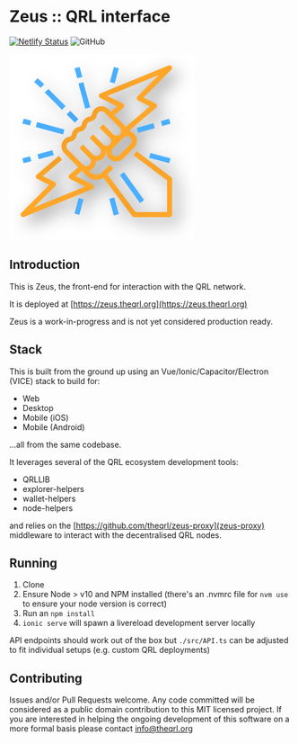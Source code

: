 # Zeus :: QRL interface

[![Netlify Status](https://api.netlify.com/api/v1/badges/cdf10616-1ba2-40a2-8a1f-6b6f29ff97dd/deploy-status)](https://app.netlify.com/sites/nervous-euler-f912f2/deploys) ![GitHub](https://img.shields.io/github/license/theqrl/zeus)

![Zeus](src/img/zeus-logo.png)

## Introduction

This is Zeus, the front-end for interaction with the QRL network.

It is deployed at [https://zeus.theqrl.org](https://zeus.theqrl.org)

Zeus is a work-in-progress and is not yet considered production ready.

## Stack

This is built from the ground up using an Vue/Ionic/Capacitor/Electron (VICE) stack to build for:

- Web
- Desktop
- Mobile (iOS)
- Mobile (Android)

...all from the same codebase.

It leverages several of the QRL ecosystem development tools:

- QRLLIB
- explorer-helpers
- wallet-helpers
- node-helpers

and relies on the [https://github.com/theqrl/zeus-proxy](zeus-proxy) middleware to interact with the decentralised QRL nodes.

## Running

1. Clone
2. Ensure Node > v10 and NPM installed (there's an .nvmrc file for `nvm use` to ensure your node version is correct)
3. Run an `npm install`
4. `ionic serve` will spawn a livereload development server locally

API endpoints should work out of the box but `./src/API.ts` can be adjusted to fit individual setups (e.g. custom QRL deployments)

## Contributing

Issues and/or Pull Requests welcome.  Any code committed will be considered as a public domain contribution to this MIT licensed project.  If you are interested in helping the ongoing development of this software on a more formal basis please contact [info@theqrl.org](info@theqrl.org)
